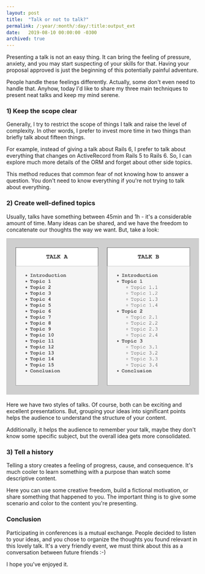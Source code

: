 ```yaml
---
layout: post
title:  "Talk or not to talk?"
permalink: /:year/:month/:day/:title:output_ext
date:   2019-08-10 00:00:00 -0300
archived: true
---
```


Presenting a talk is not an easy thing. It can bring the feeling of pressure, anxiety, and you may start suspecting of your skills for that. Having your proposal approved is just the beginning of this potentially painful adventure.

People handle these feelings differently. Actually, some don't even need to handle that. Anyhow, today I'd like to share my three main techniques to present neat talks and keep my mind serene.


### 1) Keep the scope clear

Generally, I try to restrict the scope of things I talk and raise the level of complexity. In other words, I prefer to invest more time in two things than briefly talk about fifteen things.

For example, instead of giving a talk about Rails 6, I prefer to talk about everything that changes on ActiveRecord from Rails 5 to Rails 6. So, I can explore much more details of the ORM and forget about other side topics.

This method reduces that common fear of not knowing how to answer a question. You don't need to know everything if you're not trying to talk about everything. 


### 2) Create well-defined topics

Usually, talks have something between 45min and 1h - it's a considerable amount of time. Many ideas can be shared, and we have the freedom to concatenate our thoughts the way we want. But, take a look:

[![Demo](/assets/talk-or-not-to-talk.png "Two styles of talks")](/assets/talk-or-not-to-talk.png)

Here we have two styles of talks. Of course, both can be exciting and excellent presentations. But, grouping your ideas into significant points helps the audience to understand the structure of your content.

Additionally, it helps the audience to remember your talk, maybe they don't know some specific subject, but the overall idea gets more consolidated.


### 3) Tell a history

Telling a story creates a feeling of progress, cause, and consequence. It's much cooler to learn something with a purpose than watch some descriptive content.

Here you can use some creative freedom, build a fictional motivation, or share something that happened to you. The important thing is to give some scenario and color to the content you're presenting.


### Conclusion

Participating in conferences is a mutual exchange. People decided to listen to your ideas, and you chose to organize the thoughts you found relevant in this lovely talk. It's a very friendly event, we must think about this as a conversation between future friends :-)

I hope you've enjoyed it.
